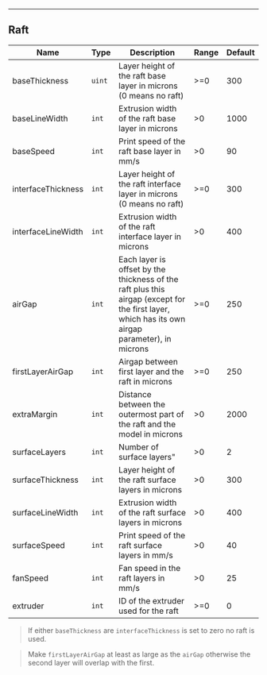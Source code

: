 ---
## Raft
| Name | Type | Description | Range | Default |
| ----- | -----| ------------| ------| --------|
| baseThickness | <code>uint</code>| Layer height of the raft base layer in microns (0 means no raft) | >=0 | 300|
|baseLineWidth| `int` | Extrusion width of the raft base layer in microns | >0 | 1000 | 
|baseSpeed| <code>int</code>| Print speed of the raft base layer in mm/s | >0 | 90 |
|interfaceThickness| `int` | Layer height of the raft interface layer in microns (0 means no raft) | >=0 | 300 |
|interfaceLineWidth| `int` | Extrusion width of the raft interface layer in microns | >0 | 400 |
|airGap| `int` | Each layer is offset by the thickness of the raft plus this airgap (except for the first layer, which has its own airgap parameter), in microns | >=0 | 250 |
|firstLayerAirGap| `int` | Airgap between first layer and the raft in microns | >=0 | 250 |
|extraMargin|`int` | Distance between the outermost part of the raft and the model in microns | >0 | 2000 |
|surfaceLayers| `int` | Number of surface layers" | >0 | 2 |
|surfaceThickness| `int` | Layer height of the raft surface layers in microns | >0 | 300 |
|surfaceLineWidth| `int` | Extrusion width of the raft surface layers in microns | >0 | 400 |
|surfaceSpeed| `int` | Print speed of the raft surface layers in mm/s | >0 | 40 |
|fanSpeed| `int` | Fan speed in the raft layers in mm/s | >0 | 25 |
|extruder| `int` | ID of the extruder used for the raft | >=0 | 0 |

> If either `baseThickness` are `interfaceThickness` is set to zero no raft is used.

> Make `firstLayerAirGap` at least as large as the `airGap` otherwise the second layer will overlap with the first.

